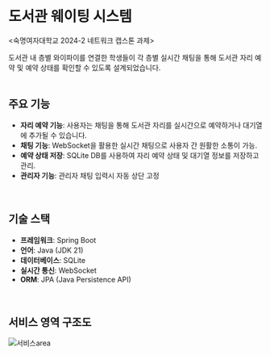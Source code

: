 # 도서관 웨이팅 시스템

<숙명여자대학교 2024-2 네트워크 캡스톤 과제>

도서관 내 층별 와이파이를 연결한 학생들이 각 층별 실시간 채팅을 통해 도서관 자리 예약 및 예약 상태를 확인할 수 있도록 설계되었습니다.
<br><br>


## 주요 기능

- **자리 예약 기능**: 사용자는 채팅을 통해 도서관 자리를 실시간으로 예약하거나 대기열에 추가될 수 있습니다.
- **채팅 기능**: WebSocket을 활용한 실시간 채팅으로 사용자 간 원활한 소통이 가능.
- **예약 상태 저장**: SQLite DB를 사용하여 자리 예약 상태 및 대기열 정보를 저장하고 관리.
- **관리자 기능**: 관리자 채팅 입력시 자동 상단 고정
<br>

## 기술 스택

- **프레임워크**: Spring Boot
- **언어**: Java (JDK 21)
- **데이터베이스**: SQLite
- **실시간 통신**: WebSocket
- **ORM**: JPA (Java Persistence API)
<br>

## 서비스 영역 구조도
![서비스area](https://github.com/user-attachments/assets/d807a492-bfae-41dc-84e7-0f34f453871f)


